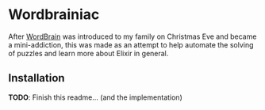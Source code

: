 # Wordbrainiac

After [WordBrain](https://play.google.com/store/apps/details?id=se.maginteractive.wordbrain&hl=en) was introduced to my family on Christmas Eve and became a mini-addiction, this was made as an attempt to help automate the solving of puzzles and learn more about Elixir in general.

## Installation

**TODO**: Finish this readme... (and the implementation)
